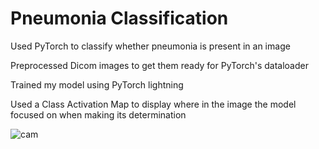 # Pneumonia Classification
Used PyTorch to classify whether pneumonia is present in an image

Preprocessed Dicom images to get them ready for PyTorch's dataloader

Trained my model using PyTorch lightning

Used a Class Activation Map to display where in the image the model focused on when making its determination

![cam](https://user-images.githubusercontent.com/53010808/148856841-6508e44f-131d-47a3-980f-10e97c83eaea.PNG)
